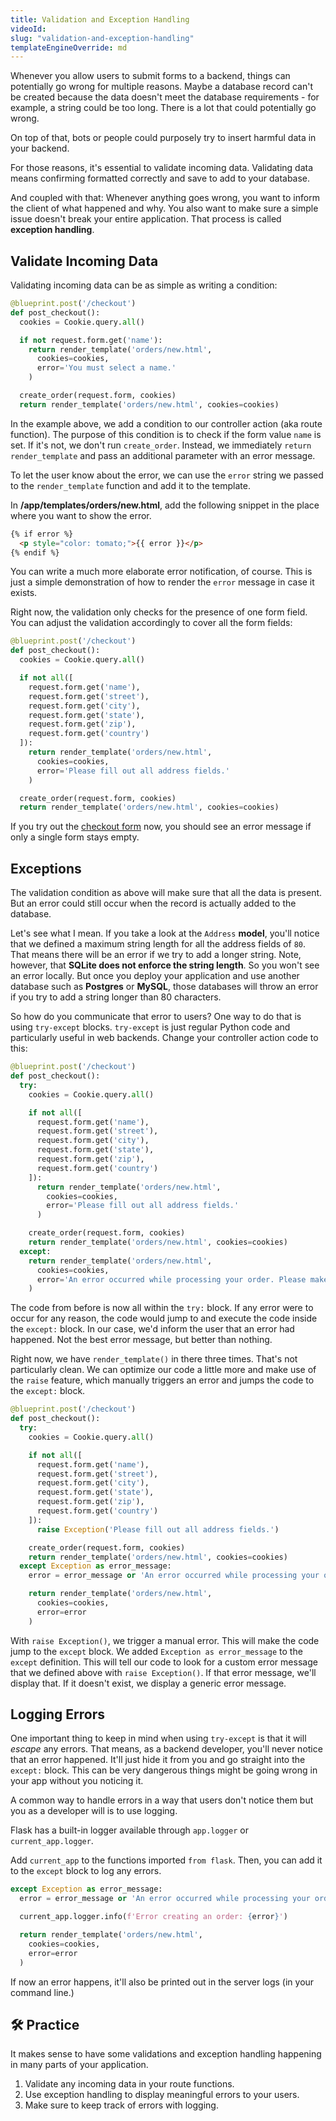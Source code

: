 ```yaml
---
title: Validation and Exception Handling
videoId:
slug: "validation-and-exception-handling"
templateEngineOverride: md
---
```


Whenever you allow users to submit forms to a backend, things can potentially go wrong for multiple reasons. Maybe a database record can't be created because the data doesn't meet the database requirements - for example, a string could be too long. There is a lot that could potentially go wrong.

On top of that, bots or people could purposely try to insert harmful data in your backend. 

For those reasons, it's essential to validate incoming data. Validating data means confirming formatted correctly and save to add to your database.

And coupled with that: Whenever anything goes wrong, you want to inform the client of what happened and why. You also want to make sure a simple issue doesn't break your entire application. That process is called **exception handling**.

## Validate Incoming Data

Validating incoming data can be as simple as writing a condition: 

```py
@blueprint.post('/checkout')
def post_checkout():
  cookies = Cookie.query.all()

  if not request.form.get('name'):
    return render_template('orders/new.html', 
      cookies=cookies,
      error='You must select a name.'
    )

  create_order(request.form, cookies)
  return render_template('orders/new.html', cookies=cookies)
```

In the example above, we add a condition to our controller action (aka route function). The purpose of this condition is to check if the form value `name` is set. If it's not, we don't run `create_order`. Instead, we immediately `return render_template` and pass an additional parameter with an error message.

To let the user know about the error, we can use the `error` string we passed to the `render_template` function and add it to the template.

In **/app/templates/orders/new.html**, add the following snippet in the place where you want to show the error. 

```html
{% if error %}
  <p style="color: tomato;">{{ error }}</p>
{% endif %}
```

You can write a much more elaborate error notification, of course. This is just a simple demonstration of how to render the `error` message in case it exists.

Right now, the validation only checks for the presence of one form field. You can adjust the validation accordingly to cover all the form fields: 

```py
@blueprint.post('/checkout')
def post_checkout():
  cookies = Cookie.query.all()

  if not all([
    request.form.get('name'),
    request.form.get('street'),
    request.form.get('city'),
    request.form.get('state'),
    request.form.get('zip'),
    request.form.get('country')
  ]):
    return render_template('orders/new.html', 
      cookies=cookies,
      error='Please fill out all address fields.'
    )

  create_order(request.form, cookies)
  return render_template('orders/new.html', cookies=cookies)
```

If you try out the [checkout form](http://127.0.0.1:5000/checkout) now, you should see an error message if only a single form stays empty.

## Exceptions

The validation condition as above will make sure that all the data is present. But an error could still occur when the record is actually added to the database. 

Let's see what I mean. If you take a look at the `Address` **model**, you'll notice that we defined a maximum string length for all the address fields of `80`. That means there will be an error if we try to add a longer string. Note, however, that **SQLite does not enforce the string length**. So you won't see an error locally. But once you deploy your application and use another database such as **Postgres** or **MySQL**, those databases will throw an error if you try to add a string longer than 80 characters.

So how do you communicate that error to users? One way to do that is using `try-except` blocks. `try-except` is just regular Python code and particularly useful in web backends. Change your controller action code to this: 

```py
@blueprint.post('/checkout')
def post_checkout():
  try:
    cookies = Cookie.query.all()

    if not all([
      request.form.get('name'),
      request.form.get('street'),
      request.form.get('city'),
      request.form.get('state'),
      request.form.get('zip'),
      request.form.get('country')
    ]):
      return render_template('orders/new.html', 
        cookies=cookies,
        error='Please fill out all address fields.'
      )

    create_order(request.form, cookies)
    return render_template('orders/new.html', cookies=cookies)
  except:
    return render_template('orders/new.html', 
      cookies=cookies,
      error='An error occurred while processing your order. Please make sure to enter valid data.'
    )
```

The code from before is now all within the `try:` block. If any error were to occur for any reason, the code would jump to and execute the code inside the `except:` block. In our case, we'd inform the user that an error had happened. Not the best error message, but better than nothing. 

Right now, we have `render_template()` in there three times. That's not particularly clean. We can optimize our code a little more and make use of the `raise` feature, which manually triggers an error and jumps the code to the `except:` block.

```py
@blueprint.post('/checkout')
def post_checkout():
  try:
    cookies = Cookie.query.all()

    if not all([
      request.form.get('name'),
      request.form.get('street'),
      request.form.get('city'),
      request.form.get('state'),
      request.form.get('zip'),
      request.form.get('country')
    ]):
      raise Exception('Please fill out all address fields.')

    create_order(request.form, cookies)
    return render_template('orders/new.html', cookies=cookies)
  except Exception as error_message:
    error = error_message or 'An error occurred while processing your order. Please make sure to enter valid data.'

    return render_template('orders/new.html', 
      cookies=cookies,
      error=error
    )
```

With `raise Exception()`, we trigger a manual error. This will make the code jump to the `except` block. We added `Exception as error_message` to the `except` definition. This will tell our code to look for a custom error message that we defined above with `raise Exception()`. If that error message, we'll display that. If it doesn't exist, we display a generic error message. 

## Logging Errors

One important thing to keep in mind when using `try-except` is that it will _escape_ any errors. That means, as a backend developer, you'll never notice that an error happened. It'll just hide it from you and go straight into the `except:` block. This can be very dangerous things might be going wrong in your app without you noticing it. 

A common way to handle errors in a way that users don't notice them but you as a developer will is to use logging.

Flask has a built-in logger available through `app.logger` or `current_app.logger`.

Add `current_app` to the functions imported `from flask`. Then, you can add it to the `except` block to log any errors.

```py
except Exception as error_message:
  error = error_message or 'An error occurred while processing your order. Please make sure to enter valid data.'

  current_app.logger.info(f'Error creating an order: {error}')

  return render_template('orders/new.html', 
    cookies=cookies,
    error=error
  )
```

If now an error happens, it'll also be printed out in the server logs (in your command line.)

## 🛠  Practice 

It makes sense to have some validations and exception handling happening in many parts of your application.

1. Validate any incoming data in your route functions. 
2. Use exception handling to display meaningful errors to your users.
3. Make sure to keep track of errors with logging. 